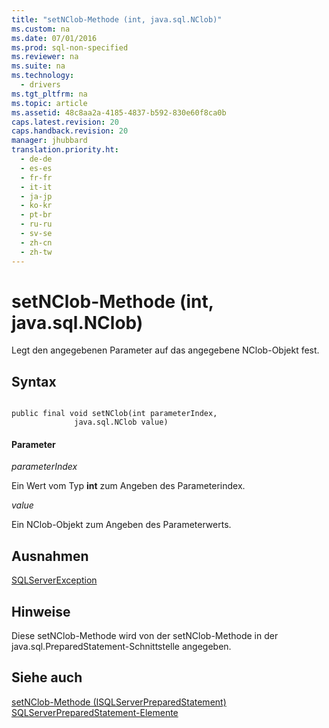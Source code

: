 ```yaml
---
title: "setNClob-Methode (int, java.sql.NClob)"
ms.custom: na
ms.date: 07/01/2016
ms.prod: sql-non-specified
ms.reviewer: na
ms.suite: na
ms.technology: 
  - drivers
ms.tgt_pltfrm: na
ms.topic: article
ms.assetid: 48c8aa2a-4185-4837-b592-830e60f8ca0b
caps.latest.revision: 20
caps.handback.revision: 20
manager: jhubbard
translation.priority.ht: 
  - de-de
  - es-es
  - fr-fr
  - it-it
  - ja-jp
  - ko-kr
  - pt-br
  - ru-ru
  - sv-se
  - zh-cn
  - zh-tw
---
```

# setNClob-Methode (int, java.sql.NClob)
  Legt den angegebenen Parameter auf das angegebene NClob\-Objekt fest.  
  
## Syntax  
  
```  
  
public final void setNClob(int parameterIndex,  
              java.sql.NClob value)  
```  
  
#### Parameter  
 *parameterIndex*  
  
 Ein Wert vom Typ **int** zum Angeben des Parameterindex.  
  
 *value*  
  
 Ein NClob\-Objekt zum Angeben des Parameterwerts.  
  
## Ausnahmen  
 [SQLServerException](../content/SQLServerException-Class.md)  
  
## Hinweise  
 Diese setNClob\-Methode wird von der setNClob\-Methode in der java.sql.PreparedStatement\-Schnittstelle angegeben.  
  
## Siehe auch  
 [setNClob-Methode &#40;ISQLServerPreparedStatement&#41;](../content/setNClob-Method--SQLServerPreparedStatement-.md)   
 [SQLServerPreparedStatement-Elemente](../content/SQLServerPreparedStatement-Members.md)  
  
  